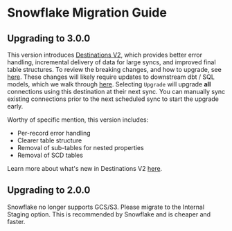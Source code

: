 # Snowflake Migration Guide

## Upgrading to 3.0.0

This version introduces
[Destinations V2](/release_notes/upgrading_to_destinations_v2/#what-is-destinations-v2), which
provides better error handling, incremental delivery of data for large syncs, and improved final
table structures. To review the breaking changes, and how to upgrade, see
[here](/release_notes/upgrading_to_destinations_v2/#quick-start-to-upgrading). These changes will
likely require updates to downstream dbt / SQL models, which we walk through
[here](/release_notes/upgrading_to_destinations_v2/#updating-downstream-transformations). Selecting
`Upgrade` will upgrade **all** connections using this destination at their next sync. You can
manually sync existing connections prior to the next scheduled sync to start the upgrade early.

Worthy of specific mention, this version includes:

- Per-record error handling
- Clearer table structure
- Removal of sub-tables for nested properties
- Removal of SCD tables

Learn more about what's new in Destinations V2 [here](/using-airbyte/core-concepts/typing-deduping).

## Upgrading to 2.0.0

Snowflake no longer supports GCS/S3. Please migrate to the Internal Staging option. This is
recommended by Snowflake and is cheaper and faster.
